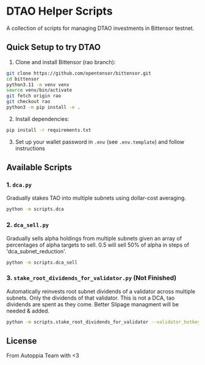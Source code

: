 # DTAO Helper Scripts

A collection of scripts for managing DTAO investments in Bittensor testnet.

## Quick Setup to try DTAO

1. Clone and install Bittensor (rao branch):
```bash
git clone https://github.com/opentensor/bittensor.git
cd bittensor
python3.11 -m venv venv
source venv/bin/activate
git fetch origin rao
git checkout rao
python3 -m pip install -e .
```

2. Install dependencies:
```bash
pip install -r requirements.txt
```

3. Set up your wallet password in `.env` (see `.env.template`) and follow instructions

## Available Scripts

### 1. `dca.py`
Gradually stakes TAO into multiple subnets using dollar-cost averaging.
```bash
python -m scripts.dca  
```

### 2. `dca_sell.py`
Gradually sells alpha holdings from multiple subnets given an array of percentages of alpha targets to sell. 0.5 will sell 50% of alpha in steps of 'dca_subnet_reduction'. 

```bash
python -m scripts.dca_sell  
```

### 3. `stake_root_dividends_for_validator.py` (Not Finished)

Automatically reinvests root subnet dividends of a validator across multiple subnets. Only the dividends of that validator.
This is not a DCA, tao dividends are spent as they come. Better Slipage managment will be needed & added. 
```bash
python -m scripts.stake_root_dividends_for_validator --validator_hotkey <VALIDATOR_HOTKEY>
```


## License
From Autoppia Team with <3